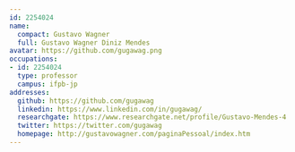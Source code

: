 ```yaml
---
id: 2254024
name:
  compact: Gustavo Wagner
  full: Gustavo Wagner Diniz Mendes
avatar: https://github.com/gugawag.png
occupations:
- id: 2254024
  type: professor
  campus: ifpb-jp
addresses:
  github: https://github.com/gugawag
  linkedin: https://www.linkedin.com/in/gugawag/
  researchgate: https://www.researchgate.net/profile/Gustavo-Mendes-4
  twitter: https://twitter.com/gugawag
  homepage: http://gustavowagner.com/paginaPessoal/index.htm
---
```

